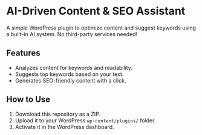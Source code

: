 # AI-Driven Content & SEO Assistant
A simple WordPress plugin to optimize content and suggest keywords using a built-in AI system. No third-party services needed!

## Features
- Analyzes content for keywords and readability.
- Suggests top keywords based on your text.
- Generates SEO-friendly content with a click.

## How to Use
1. Download this repository as a ZIP.
2. Upload it to your WordPress `wp-content/plugins/` folder.
3. Activate it in the WordPress dashboard.

